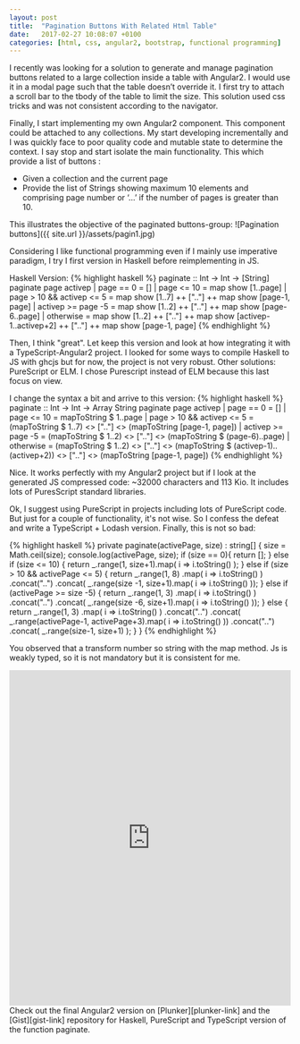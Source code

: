 ```yaml
---
layout: post
title:  "Pagination Buttons With Related Html Table"
date:   2017-02-27 10:08:07 +0100
categories: [html, css, angular2, bootstrap, functional programming]
---
```

I recently was looking for a solution to generate and manage pagination buttons related to a large collection inside a table with Angular2. I would use it in a modal page such that the table doesn’t override it. I first try to attach a scroll bar to the tbody of the table to limit the size. This solution used css tricks and was not consistent according to the navigator.

Finally, I start implementing my own Angular2 component. This component could be attached to any collections. My start developing incrementally and I was quickly face to poor quality code and mutable state to determine the context. I say stop and start isolate the main functionality. This which provide a list of buttons :

* Given a collection and the current page
* Provide the list of Strings showing maximum 10 elements and comprising page number or ‘…’ if the number of pages is greater than 10.

This illustrates the objective of the paginated buttons-group: 
![Pagination buttons]({{ site.url }}/assets/pagin1.jpg)

Considering I like functional programming even if I mainly use imperative paradigm, I try I first version in Haskell before reimplementing in JS.

Haskell Version:
{% highlight haskell %}
paginate :: Int -> Int -> [String]
paginate page activep
    | page == 0                 = []
    | page <= 10                = map show [1..page]
    | page > 10 && activep <= 5 = map show [1..7] ++ [".."] ++ map show [page-1, page]
    | activep >= page -5        = map show [1..2] ++ [".."] ++ map show [page-6..page]
    | otherwise                 = map show [1..2] ++ [".."] ++ map show [activep-1..activep+2] ++ [".."] ++ map show [page-1, page]
{% endhighlight %}

Then, I think "great". Let keep this version and look at how integrating it with a TypeScript-Angular2 project. I looked for some ways to compile Haskell to JS with ghcjs but for now, the project is not very robust. Other solutions: PureScript or ELM. I chose Purescript instead of ELM because this last focus on view.

I change the syntax a bit and arrive to this version: 
{% highlight haskell %}
paginate :: Int -> Int -> Array String
paginate page activep
    | page == 0                 = []
    | page <= 10                = mapToString $ 1..page
    | page > 10 && activep <= 5 = (mapToString $ 1..7) <> [".."] <> (mapToString [page-1, page])
    | activep >= page -5        = (mapToString $ 1..2) <> [".."] <> (mapToString $ (page-6)..page)
    | otherwise                 = (mapToString $ 1..2)
                                    <> [".."]
                                    <> (mapToString $ (activep-1)..(activep+2))
                                    <> [".."]
                                    <> (mapToString [page-1, page])
{% endhighlight %}

Nice. It works perfectly with my Angular2 project but if I look at the generated JS compressed code: ~32000 characters and 113 Kio. It includes lots of PuresScript standard libraries.

Ok, I suggest using PureScript in projects including lots of PureScript code. But just for a couple of functionality, it's not wise. So I confess the defeat and write a TypeScript + Lodash version. Finally, this is not so bad: 

{% highlight haskell %}
private paginate(activePage, size) : string[] {
  size = Math.ceil(size);
  console.log(activePage, size);
  if (size == 0){
    return [];
  } else if (size <= 10) {
    return _.range(1, size+1).map( i => i.toString() );
  } else if (size > 10 && activePage <= 5) {
    return _.range(1, 8)
      .map( i => i.toString() )
      .concat("..")
      .concat( _.range(size -1, size+1).map( i => i.toString() ));
  } else if (activePage >= size -5) {
    return _.range(1, 3)
      .map( i => i.toString() )
      .concat("..")
      .concat( _.range(size -6, size+1).map( i => i.toString() ));
  } else {
    return _.range(1, 3)
      .map( i => i.toString() )
      .concat("..")
      .concat( _.range(activePage-1, activePage+3).map( i => i.toString() ))
      .concat("..")
      .concat( _.range(size-1, size+1) );
  }
}
{% endhighlight %}

You observed that a transform number so string with the map method. Js is weakly typed, so it is not mandatory but it is consistent for me.

<iframe style="width: 100%; height: 600px" src="https://embed.plnkr.co/c1oNAW/" frameborder="0" allowfullscren="allowfullscren"></iframe>
Check out the final Angular2 version on [Plunker][plunker-link] and the [Gist][gist-link] repository for Haskell, PureScript and TypeScript version of the function paginate.


[plunker-link]: https://embed.plnkr.co/ggTVQD2NhtfhpJRNPT80/
[gist-link]: https://gist.github.com/jcavat/64338156116a5aaff93e892d187801df

